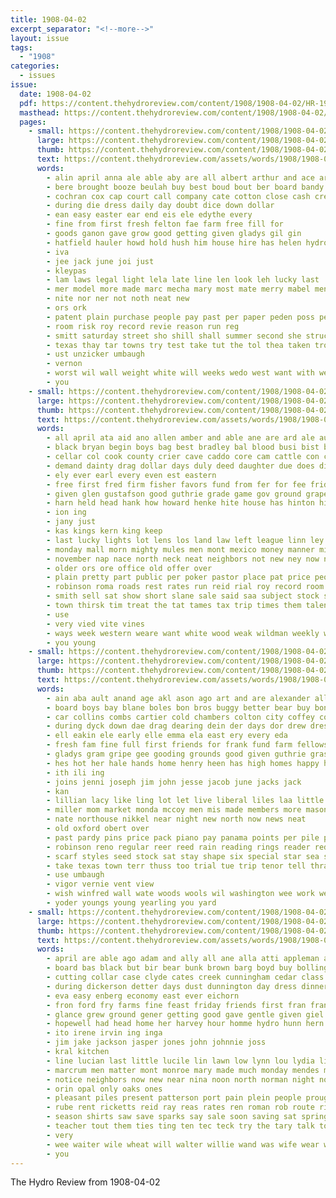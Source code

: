```yaml
---
title: 1908-04-02
excerpt_separator: "<!--more-->"
layout: issue
tags:
  - "1908"
categories:
  - issues
issue:
  date: 1908-04-02
  pdf: https://content.thehydroreview.com/content/1908/1908-04-02/HR-1908-04-02.pdf
  masthead: https://content.thehydroreview.com/content/1908/1908-04-02/masthead/HR-1908-04-02.jpg
  pages:
    - small: https://content.thehydroreview.com/content/1908/1908-04-02/small/HR-1908-04-02-01.jpg
      large: https://content.thehydroreview.com/content/1908/1908-04-02/large/HR-1908-04-02-01.jpg
      thumb: https://content.thehydroreview.com/content/1908/1908-04-02/thumbnails/HR-1908-04-02-01.jpg
      text: https://content.thehydroreview.com/assets/words/1908/1908-04-02/HR-1908-04-02-01.txt
      words:
        - alin april anna ale able aby are all albert arthur and ace ara ard ave
        - bere brought booze beulah buy best boud bout ber board bandy bill barr better bryan buggy been
        - cochran cox cap court call company cate cotton close cash cream caddo cher cora county cor care came
        - during die dress daily day doubt dice down dollar
        - ean easy easter ear end eis ele edythe every
        - fine from first fresh felton fae farm free fill for
        - goods ganon gave grow good getting given gladys gil gin
        - hatfield hauler howd hold hush him house hire has helen hydro heen hinton had how
        - iva
        - jee jack june joi just
        - kleypas
        - lam laws legal light lela late line len look leh lucky last
        - mer model more made marc mecha mary most mate merry mabel men marie mel milliner much march mention mere mildred moder mai man miss
        - nite nor ner not noth neat new
        - ors ork
        - patent plain purchase people pay past per paper peden poss person pro
        - room risk roy record revie reason run reg
        - smitt saturday street sho shill shall summer second she struck shoe sum sell school sed sharpless store sale socks style seed sear sunday see snapp side
        - texas thay tar towns try test take tut the tol thea taken trom
        - ust unzicker umbaugh
        - vernon
        - worst wil wall weight white will weeks wedo west want with well while wash was
        - you
    - small: https://content.thehydroreview.com/content/1908/1908-04-02/small/HR-1908-04-02-02.jpg
      large: https://content.thehydroreview.com/content/1908/1908-04-02/large/HR-1908-04-02-02.jpg
      thumb: https://content.thehydroreview.com/content/1908/1908-04-02/thumbnails/HR-1908-04-02-02.jpg
      text: https://content.thehydroreview.com/assets/words/1908/1908-04-02/HR-1908-04-02-02.txt
      words:
        - all april ata aid ano allen amber and able ane are ard ale aust ask aud
        - black bryan begin boys bag best bradley bal blood busi bist benton bill block bus bottle back boss brakebill barn bec box business bank
        - cellar col cook county crier cave caddo core cam cattle con can clark combs church company cons course coral cour class cross cough city corn
        - demand dainty drag dollar days duly deed daughter due does dillon during duce
        - ely ever earl every even est eastern
        - free first fred firm fisher favors fund from fer for fee friday fruit friends font
        - given glen gustafson good guthrie grade game gov ground grape
        - harn held head hank how howard henke hite house has hinton him horse hand high hydro hoh hart hea home haskell her
        - ion ing
        - jany just
        - kas kings kern king keep
        - last lucky lights lot lens los land law left league linn ley lone line loder loan lung late lodge
        - monday mall morn mighty mules men mont mexico money manner mis mens moline means market man moser must mer matter miss minnie made might may
        - november nap nace north neck neat neighbors not new ney now niu night name notice
        - older ors ore office old offer over
        - plain pretty part public per poker pastor place pat price peo prag par pals page people peden pro paper pisa pleas pera post
        - robinson roma roads rest rates run reid rial roy record room real ray row
        - smith sell sat show short slane sale said saa subject stock seo safe sein sunday small strength salle stove school side star stanard summer send state saturday see span surgeon salt shown shamburg
        - town thirsk tim treat the tat tames tax trip times them talent trees thi
        - use
        - very vied vite vines
        - ways week western weare want white wood weak wildman weekly woods wach wisdom well will wil way williams with was won walk
        - you young
    - small: https://content.thehydroreview.com/content/1908/1908-04-02/small/HR-1908-04-02-03.jpg
      large: https://content.thehydroreview.com/content/1908/1908-04-02/large/HR-1908-04-02-03.jpg
      thumb: https://content.thehydroreview.com/content/1908/1908-04-02/thumbnails/HR-1908-04-02-03.jpg
      text: https://content.thehydroreview.com/assets/words/1908/1908-04-02/HR-1908-04-02-03.txt
      words:
        - ain aba ault anand age akl ason ago art and are alexander all arm alle arthur aylward april alas
        - board boys bay blane boles bon bros buggy better bear buy bond best bayard bottle bordeaux ber binger bout black business began blacks breeding bone bessie belt buller bailey bremer bring breed been barr brown but bette baby
        - car collins combs cartier cold chambers colton city coffey colt col cuff company cotton carrier corn cash church choe cream chi con candies cochran course cure comes cor china
        - during dyck down dae drag dearing dein der days dor drew dress dam day
        - ell eakin ele early elle emma ela east ery every eda
        - fresh fam fine full first friends for frank fund farm fellows from fountain far fort free fall
        - gladys gram gripe gee gooding grounds good given guthrie grass ground gant gin goods
        - hes hot her hale hands home henry heen has high homes happy hardware house hike height held harry hydro holding hoyt hen homa handsome had him hould horse
        - ith ili ing
        - joins jenni joseph jim john jesse jacob june jacks jack
        - kan
        - lillian lacy like ling lot let live liberal liles laa little living lal lillia lim leigh last lunch larko lean line lay large leal lucy life left lissette leghorn lucky
        - miller mom market monda mccoy men mis made members more masoner most mar mon mine mabel morn mount master missouri man mighty mer morning marion miss mail monday march mexico
        - nate northouse nikkel near night new north now news neat
        - old oxford obert over
        - past pardy pins price pack piano pay panama points per pile pap pany porter powels peels philips polka part pretty pica purchase pure person
        - robinson reno regular reer reed rain reading rings reader red ready rech route row
        - scarf styles seed stock sat stay shape six special star sea saving sick smith sch sells stall shelton sol season saturday seems stand stockton sell state spring sees sims sale setting son such sister see solo sunday sie store silver story stere seeds solid say sabo she sette south soon school seem sal short
        - take texas town terr thuss too trial tue trip tenor tell thralls tor tartar tonic track thy tae trio ties tates ton try theron the tan than them tha toll
        - use umbaugh
        - vigor vernie vent view
        - wish winfred wall wate woods wools wil washington wee work west wilson want well william worth weight weatherford with went wils while week wal will wollenhaupt weeks white western was wellman wife
        - yoder youngs young yearling you yard
    - small: https://content.thehydroreview.com/content/1908/1908-04-02/small/HR-1908-04-02-04.jpg
      large: https://content.thehydroreview.com/content/1908/1908-04-02/large/HR-1908-04-02-04.jpg
      thumb: https://content.thehydroreview.com/content/1908/1908-04-02/thumbnails/HR-1908-04-02-04.jpg
      text: https://content.thehydroreview.com/assets/words/1908/1908-04-02/HR-1908-04-02-04.txt
      words:
        - april are able ago adam and ally all ane alla atti appleman acon ala alter addie alli adams als
        - board bas black but bir bear bunk brown barg boyd buy bolling boss birden big been better bows bank blanche bulk bollinger business burcham bie
        - cutting collar case clyde cates creek cunningham cedar class comes charles came corinne can carpenter
        - during dickerson detter days dust dunnington day dress dinner dunn din daughter daily
        - eva easy enberg economy east ever eichorn
        - fron ford fry farms fine feast friday friends first fran frank figures farm folks far face fae floyd from farewell filbert for
        - glance grew ground gener getting good gave gentle given giel gash gone
        - hopewell had head home her harvey hour homme hydro hunn hern herman house haggart hundred has half
        - ito irene irvin ing inga
        - jim jake jackson jasper jones john johnnie joss
        - kral kitchen
        - line lucian last little lucile lin lawn low lynn lou lydia light life live lee large lizzie
        - marcrum men matter mont monroe mary made much monday mendes money man mer mare match march most more miss
        - notice neighbors now new near nina noon north norman night nor nellie never ner nannie
        - orin opal only oaks ones
        - pleasant piles present patterson port pain plein people prough
        - rube rent ricketts reid ray reas rates ren roman rob route ridenour
        - season shirts saw save sparks say sale soon saving sat spring stinson shaw sick see saturday sting storm sunday sali styles sell stevens she store son schoo school standard summer
        - teacher tout them ties ting ten tec teck try the tary talk tole thee tal thun thomas
        - very
        - wee waiter wile wheat will walter willie wand was wife wear white wien woolen weather well went week wash wilkins wayne work with west want weeks
        - you
---
```


The Hydro Review from 1908-04-02

<!--more-->

